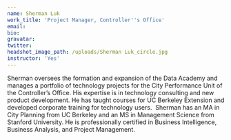 ```yaml
---
name: Sherman Luk
work_title: 'Project Manager, Controller''s Office'
email:
bio:
gravatar:
twitter:
headshot_image_path: /uploads/Sherman Luk_circle.jpg
instructor: 'Yes'
---
```


Sherman oversees the formation and expansion of the Data Academy and manages a portfolio of technology projects for the City Performance Unit of the Controller’s Office. His expertise is in technology consulting and new product development. He has taught courses for UC Berkeley Extension and developed corporate training for technology users.&nbsp; Sherman has an MA in City Planning from UC Berkeley and an MS in Management Science from Stanford University. He is professionally certified in Business Intelligence, Business Analysis, and Project Management.